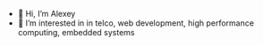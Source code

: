 - 👋 Hi, I’m Alexey
- 👀 I’m interested in in telco, web development, high performance computing, embedded systems

<!---
avasi18/avasi18 is a ✨ special ✨ repository because its `README.md` (this file) appears on your GitHub profile.
You can click the Preview link to take a look at your changes.
--->
